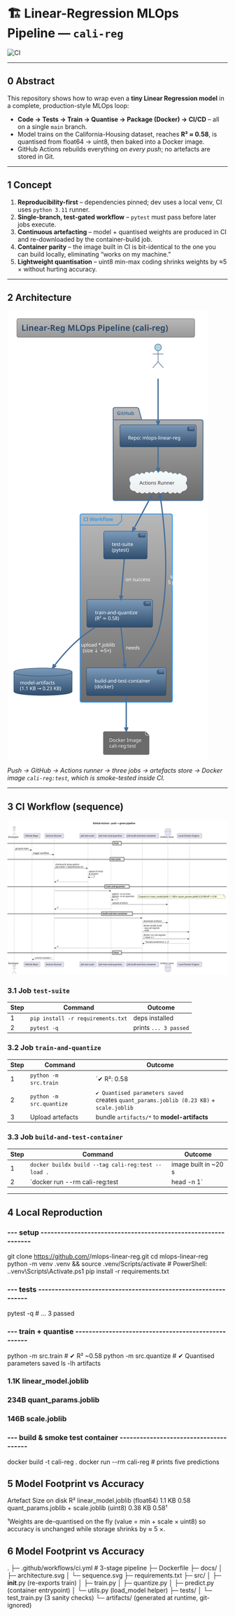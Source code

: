 # 🏗️  Linear-Regression MLOps Pipeline — `cali-reg`

![CI](https://github.com/<your-github-handle>/mlops-linear-reg/actions/workflows/ci.yml/badge.svg)

---

## 0  Abstract
This repository shows how to wrap even a **tiny Linear Regression model** in a complete, production-style MLOps loop:

* **Code → Tests → Train → Quantise → Package (Docker) → CI/CD** – all on a single `main` branch.  
* Model trains on the California-Housing dataset, reaches **R² ≈ 0.58**, is quantised from float64 → uint8, then baked into a Docker image.  
* GitHub Actions rebuilds everything on *every push*; no artefacts are stored in Git.  

---

## 1  Concept
1. **Reproducibility-first** – dependencies pinned; dev uses a local venv, CI uses `python 3.11` runner.  
2. **Single-branch, test-gated workflow** – `pytest` must pass before later jobs execute.  
3. **Continuous artefacting** – model + quantised weights are produced in CI and re-downloaded by the container-build job.  
4. **Container parity** – the image built in CI is bit-identical to the one you can build locally, eliminating “works on my machine.”  
5. **Lightweight quantisation** – uint8 min-max coding shrinks weights by ≈5 × without hurting accuracy.

---

## 2  Architecture

![Architecture](docs/architecture.svg)

*Push → GitHub → Actions runner → three jobs → artefacts store → Docker image `cali-reg:test`, which is smoke-tested inside CI.*

---

## 3  CI Workflow (sequence)

![CI sequence](docs/sequence.svg)

### 3.1  Job `test-suite`
| Step | Command | Outcome |
|------|---------|---------|
| 1 | `pip install -r requirements.txt` | deps installed |
| 2 | `pytest -q` | prints `... 3 passed` |

### 3.2  Job `train-and-quantize`
| Step | Command | Outcome |
|------|---------|---------|
| 1 | `python -m src.train` | `✔ R²: 0.58 | RMSE: 0.74`<br>creates `artifacts/linear_model.joblib (1.1 KB)` |
| 2 | `python -m src.quantize` | `✔ Quantised parameters saved`<br>creates `quant_params.joblib (0.23 KB)` + `scale.joblib` |
| 3 | Upload artefacts | bundle `artifacts/*` to **model-artifacts** |

### 3.3  Job `build-and-test-container`
| Step | Command | Outcome |
|------|---------|---------|
| 1 | `docker buildx build --tag cali-reg:test --load .` | image built in ~20 s |
| 2 | `docker run --rm cali-reg:test | head -n 1` | `Sample predictions: [0.719 1.764 2.710 2.839 2.605]` |

---

## 4  Local Reproduction 


### --- setup --------------------------------------------------------------
git clone https://github.com/<your-github-handle>/mlops-linear-reg.git
cd mlops-linear-reg
python -m venv .venv && source .venv/Scripts/activate      # PowerShell: .\.venv\Scripts\Activate.ps1
pip install -r requirements.txt

### --- tests --------------------------------------------------------------
pytest -q          # ... 3 passed

### --- train + quantise ---------------------------------------------------
python -m src.train          # ✔ R² ~0.58
python -m src.quantize       # ✔ Quantised parameters saved
ls -lh artifacts
### 1.1K linear_model.joblib
### 234B quant_params.joblib
### 146B scale.joblib

### --- build & smoke test container --------------------------------------
docker build -t cali-reg .
docker run --rm cali-reg     # prints five predictions

## 5  Model Footprint vs Accuracy

Artefact	Size on disk	R²
linear_model.joblib (float64)	1.1 KB	0.58
quant_params.joblib + scale.joblib (uint8)	0.38 KB	0.58¹

¹Weights are de-quantised on the fly (value = min + scale × uint8) so accuracy is unchanged while storage shrinks by ≈ 5 ×.

## 6  Model Footprint vs Accuracy

.
├─ .github/workflows/ci.yml            # 3-stage pipeline
├─ Dockerfile
├─ docs/
│   ├─ architecture.svg
│   └─ sequence.svg
├─ requirements.txt
├─ src/
│   ├─ __init__.py     (re-exports train)
│   ├─ train.py
│   ├─ quantize.py
│   ├─ predict.py      (container entrypoint)
│   └─ utils.py        (load_model helper)
├─ tests/
│   └─ test_train.py   (3 sanity checks)
└─ artifacts/          (generated at runtime, git-ignored)


